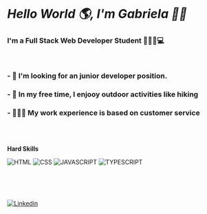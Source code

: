 # *Hello World 🌎, I'm Gabriela 👋🏼*



### I'm a Full Stack Web Developer Student  👩🏼‍💻💻 

<br>

 ### - 🔭 I'm looking for an junior developer position.  

 ### - 🌴 In my free time, I enjooy outdoor activities like hiking

 ### - 🙋🏼‍♀️ My work experience is based on customer service

 <br>
 <br>

**Hard Skills**

![HTML](https://img.shields.io/badge/HTML-239120?style=for-the-badge&logo=html5&logoColor=white) 
![CSS](https://img.shields.io/badge/CSS-239120?&style=for-the-badge&logo=css3&logoColor=white)
![JAVASCRIPT](https://img.shields.io/badge/JAVASCRIPT-239120?&style=for-the-badge&logo=javascript&logoColor=white)
![TYPESCRIPT](https://img.shields.io/badge/TYPESCRIPT-239120?&style=for-the-badge&logo=javascript&logoColor=white)

<br>
<br>
<br>

[![Linkedin](https://img.shields.io/badge/LinkedIn-0077B5?style=for-the-badge&logo=linkedin&logoColor=white)](https://www.linkedin.com/in/gabriela-leichtweis-2044b723b/)
